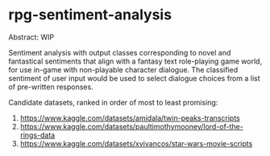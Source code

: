 # rpg-sentiment-analysis

Abstract: WIP

Sentiment analysis with output classes corresponding to novel and fantastical sentiments that align with a fantasy text role-playing game world, for use in-game with non-playable character dialogue. The classified sentiment of user input would be used to select dialogue choices from a list of pre-written responses.

Candidate datasets, ranked in order of most to least promising:

1. https://www.kaggle.com/datasets/amidala/twin-peaks-transcripts
2. https://www.kaggle.com/datasets/paultimothymooney/lord-of-the-rings-data
3. https://www.kaggle.com/datasets/xvivancos/star-wars-movie-scripts


